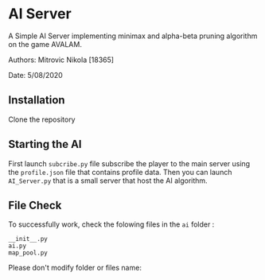 # AI Server

A Simple AI Server implementing minimax and alpha-beta pruning algorithm on the game AVALAM.

Authors: Mitrovic Nikola [18365]

Date: 5/08/2020

## Installation

Clone the repository 

## Starting the AI

First launch `subcribe.py` file subscribe the player to the main server using 
the `profile.json` file that contains profile data.
Then you can launch `AI_Server.py` that is a small server that host the AI algorithm.


## File Check
To successfully work, check the folowing files in the `ai` folder :

```
__init__.py
ai.py
map_pool.py
```

Please don't modify folder or files name:
